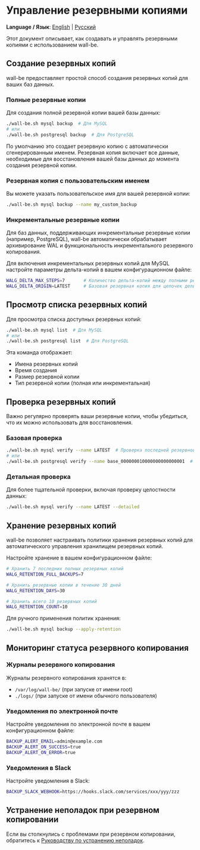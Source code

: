 # Управление резервными копиями

**Language / Язык**: [English](en/backup.md) | [Русский](backup_management.md)

Этот документ описывает, как создавать и управлять резервными копиями с использованием wall-be.

## Создание резервных копий

wall-be предоставляет простой способ создания резервных копий для ваших баз данных.

### Полные резервные копии

Для создания полной резервной копии вашей базы данных:

```bash
./wall-be.sh mysql backup  # Для MySQL
# или
./wall-be.sh postgresql backup  # Для PostgreSQL
```

По умолчанию это создает резервную копию с автоматически сгенерированным именем. Резервная копия включает все данные, необходимые для восстановления вашей базы данных до момента создания резервной копии.

### Резервная копия с пользовательским именем

Вы можете указать пользовательское имя для вашей резервной копии:

```bash
./wall-be.sh mysql backup --name my_custom_backup
```

### Инкрементальные резервные копии

Для баз данных, поддерживающих инкрементальные резервные копии (например, PostgreSQL), wall-be автоматически обрабатывает архивирование WAL и функциональность инкрементального резервного копирования.

Для включения инкрементальных резервных копий для MySQL настройте параметры дельта-копий в вашем конфигурационном файле:

```bash
WALG_DELTA_MAX_STEPS=7       # Количество дельта-копий между полными резервными копиями
WALG_DELTA_ORIGIN=LATEST     # Базовая резервная копия для цепочек дельта-копий
```

## Просмотр списка резервных копий

Для просмотра списка доступных резервных копий:

```bash
./wall-be.sh mysql list  # Для MySQL
# или
./wall-be.sh postgresql list  # Для PostgreSQL
```

Эта команда отображает:
- Имена резервных копий
- Время создания
- Размер резервной копии
- Тип резервной копии (полная или инкрементальная)

## Проверка резервных копий

Важно регулярно проверять ваши резервные копии, чтобы убедиться, что их можно использовать для восстановления.

### Базовая проверка

```bash
./wall-be.sh mysql verify --name LATEST  # Проверка последней резервной копии MySQL
# или
./wall-be.sh postgresql verify --name base_000000010000000000000001  # Проверка конкретной резервной копии PostgreSQL
```

### Детальная проверка

Для более тщательной проверки, включая проверку целостности данных:

```bash
./wall-be.sh mysql verify --name LATEST --detailed
```

## Хранение резервных копий

wall-be позволяет настраивать политики хранения резервных копий для автоматического управления хранилищем резервных копий.

Настройте хранение в вашем конфигурационном файле:

```bash
# Хранить 7 последних полных резервных копий
WALG_RETENTION_FULL_BACKUPS=7

# Хранить резервные копии в течение 30 дней
WALG_RETENTION_DAYS=30

# Хранить всего 10 резервных копий
WALG_RETENTION_COUNT=10
```

Для ручного применения политик хранения:

```bash
./wall-be.sh mysql backup --apply-retention
```

## Мониторинг статуса резервного копирования

### Журналы резервного копирования

Журналы резервного копирования хранятся в:
- `/var/log/wall-be/` (при запуске от имени root)
- `./logs/` (при запуске от имени обычного пользователя)

### Уведомления по электронной почте

Настройте уведомления по электронной почте в вашем конфигурационном файле:

```bash
BACKUP_ALERT_EMAIL=admin@example.com
BACKUP_ALERT_ON_SUCCESS=true
BACKUP_ALERT_ON_ERROR=true
```

### Уведомления в Slack

Настройте уведомления в Slack:

```bash
BACKUP_SLACK_WEBHOOK=https://hooks.slack.com/services/xxx/yyy/zzz
```

## Устранение неполадок при резервном копировании

Если вы столкнулись с проблемами при резервном копировании, обратитесь к [Руководству по устранению неполадок](troubleshooting.md). 